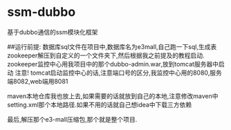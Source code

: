 # ssm-dubbo
基于dubbo通信的ssm模块化框架

##运行前提:
数据库sql文件在项目中,数据库名为e3mall,自己跑一下sql,生成表
zookeeper解压到自定义的一个文件夹下,然后根据我之前提及的教程启动.
zookeeper监控中心用我项目中的那个dubbo-admin.war,放到tomcat服务器中启动
注意! tomcat启动监控中心的话,注意端口号的区分,我监控中心用的8080,服务端8082,web端用8081

maven本地仓库我也放上去,如果需要的话就放到自己的本地,注意修改maven中setting.xml那个本地路径.如果不用的话就自己想idea中下载三方依赖


最后,解压那个e3-mall压缩包,那个就是整个项目.
